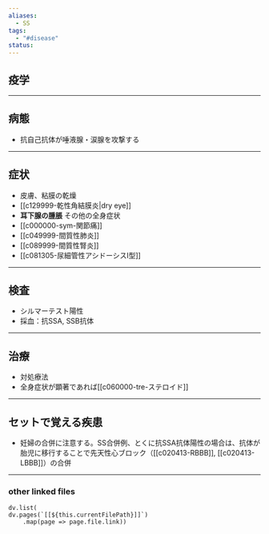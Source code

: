 ```yaml
---
aliases:
  - SS
tags:
  - "#disease"
status:
---
```

## 疫学
---
## 病態
- 抗自己抗体が唾液腺・涙腺を攻撃する
---
## 症状
- 皮膚、粘膜の乾燥
- [[c129999-乾性角結膜炎|dry eye]]
- **耳下腺の腫脹**
その他の全身症状
- [[c000000-sym-関節痛]]
- [[c049999-間質性肺炎]]
- [[c089999-間質性腎炎]]
- [[c081305-尿細管性アシドーシスI型]]
---
## 検査
- シルマーテスト陽性
- 採血：抗SSA, SSB抗体
---
## 治療
- 対処療法
- 全身症状が顕著であれば[[c060000-tre-ステロイド]]

---
## セットで覚える疾患
- 妊婦の合併に注意する。SS合併例、とくに抗SSA抗体陽性の場合は、抗体が胎児に移行することで先天性心ブロック（[[c020413-RBBB]], [[c020413-LBBB]]）の合併
---
### other linked files
```dataviewjs
dv.list(
dv.pages(`[[${this.currentFilePath}]]`)
	.map(page => page.file.link))
```
